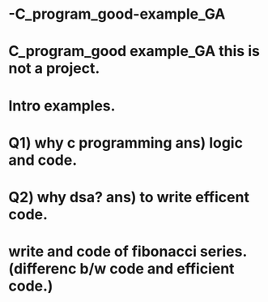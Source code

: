 # -C_program_good-example_GA
# C_program_good example_GA this is not a project.
# Intro examples.
# Q1) why c programming ans) logic and code.
# Q2) why dsa? ans) to write efficent code.
# write and code of fibonacci series.(differenc b/w code and efficient code.)
